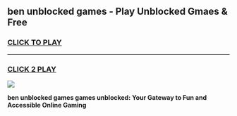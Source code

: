 
## ben unblocked games - Play Unblocked Gmaes & Free
<h3>
<a href="https://news.freeplayer.one?title=ben_unblocked_games&ref=23F">CLICK TO PLAY</a></h3>
<hr>

<h3>
<a href="https://news.freeplayer.one?title=ben_unblocked_games&ref=23F">CLICK 2 PLAY</a>
  
</h3>

<a href="https://news.freeplayer.one?title=ben_unblocked_games&ref=23F/"><img src="https://clearcache.store/games.png"></a>


**ben unblocked games games unblocked: Your Gateway to Fun and Accessible Online Gaming**
